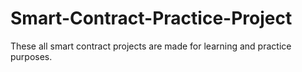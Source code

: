 # Smart-Contract-Practice-Project
These all smart contract projects are made for learning and practice purposes.
